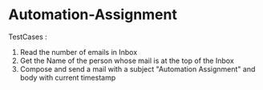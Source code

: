 # Automation-Assignment
TestCases :
1. Read the number of emails in Inbox
2. Get the Name of the person whose mail is at the top of the Inbox
3. Compose and send a mail with a subject "Automation Assignment" and body with current timestamp

